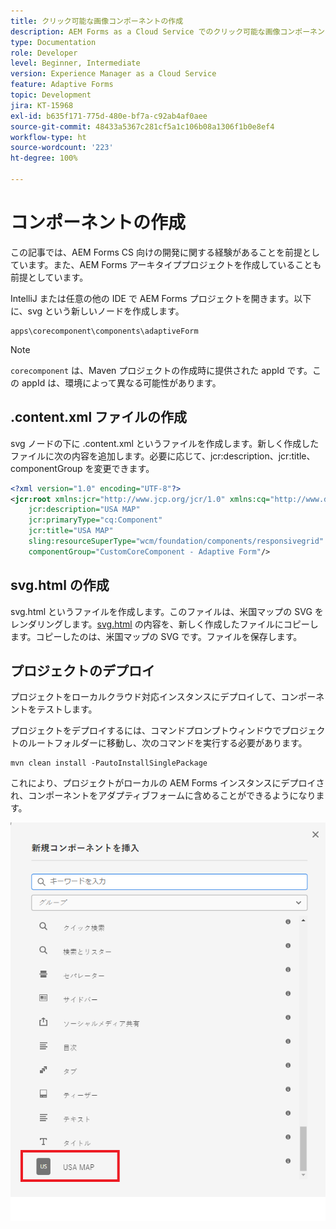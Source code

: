 ```yaml
---
title: クリック可能な画像コンポーネントの作成
description: AEM Forms as a Cloud Service でのクリック可能な画像コンポーネントの作成
type: Documentation
role: Developer
level: Beginner, Intermediate
version: Experience Manager as a Cloud Service
feature: Adaptive Forms
topic: Development
jira: KT-15968
exl-id: b635f171-775d-480e-bf7a-c92ab4af0aee
source-git-commit: 48433a5367c281cf5a1c106b08a1306f1b0e8ef4
workflow-type: ht
source-wordcount: '223'
ht-degree: 100%

---
```


# コンポーネントの作成

この記事では、AEM Forms CS 向けの開発に関する経験があることを前提としています。また、AEM Forms アーキタイププロジェクトを作成していることも前提としています。

IntelliJ または任意の他の IDE で AEM Forms プロジェクトを開きます。以下に、svg という新しいノードを作成します。

```
apps\corecomponent\components\adaptiveForm
```

>[!NOTE]
>
> ``corecomponent`` は、Maven プロジェクトの作成時に提供された appId です。この appId は、環境によって異なる可能性があります。


## .content.xml ファイルの作成

svg ノードの下に .content.xml というファイルを作成します。新しく作成したファイルに次の内容を追加します。必要に応じて、jcr:description、jcr:title、componentGroup を変更できます。

```xml
<?xml version="1.0" encoding="UTF-8"?>
<jcr:root xmlns:jcr="http://www.jcp.org/jcr/1.0" xmlns:cq="http://www.day.com/jcr/cq/1.0" xmlns:sling="http://sling.apache.org/jcr/sling/1.0"
    jcr:description="USA MAP"
    jcr:primaryType="cq:Component"
    jcr:title="USA MAP"
    sling:resourceSuperType="wcm/foundation/components/responsivegrid"
    componentGroup="CustomCoreComponent - Adaptive Form"/>
```

## svg.html の作成

svg.html というファイルを作成します。このファイルは、米国マップの SVG をレンダリングします。[svg.html](assets/svg.html) の内容を、新しく作成したファイルにコピーします。コピーしたのは、米国マップの SVG です。ファイルを保存します。

## プロジェクトのデプロイ

プロジェクトをローカルクラウド対応インスタンスにデプロイして、コンポーネントをテストします。

プロジェクトをデプロイするには、コマンドプロンプトウィンドウでプロジェクトのルートフォルダーに移動し、次のコマンドを実行する必要があります。

```
mvn clean install -PautoInstallSinglePackage
```

これにより、プロジェクトがローカルの AEM Forms インスタンスにデプロイされ、コンポーネントをアダプティブフォームに含めることができるようになります。

![usa-map](./assets/usa-map.png)
